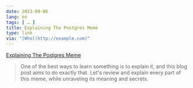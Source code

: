 ```yaml
---
date: 2023-09-06
lang: en
tags: [ … ]
title: Explaining The Postgres Meme
type: link
via: "[Who](http://example.com)"
---
```


[Explaining The Postgres Meme](https://avestura.dev/blog/explaining-the-postgres-meme)

> One of the best ways to learn something is to explain it, and this blog post aims to do exactly that. Let's review and explain every part of this meme, while unraveling its meaning and secrets.
